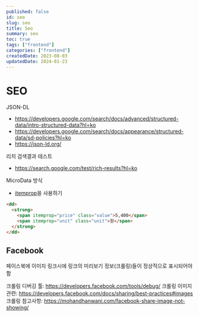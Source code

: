```yaml
---
published: false
id: seo
slug: seo
title: Seo
summary: seo
toc: true
tags: ["frontend"]
categories: ["frontend"]
createdDate: 2023-08-03
updatedDate: 2024-01-23
---
```


# SEO

JSON-DL

- https://developers.google.com/search/docs/advanced/structured-data/intro-structured-data?hl=ko
- https://developers.google.com/search/docs/appearance/structured-data/sd-policies?hl=ko
- https://json-ld.org/

리치 검색결과 테스트

- https://search.google.com/test/rich-results?hl=ko

MicroData 방식

- [itemprop](https://developer.mozilla.org/en-US/docs/Web/HTML/Global_attributes/itemprop)을 사용하기

```html
<dd>
  <strong>
    <span itemprop="price" class="value">5,400</span>
    <span itemprop="unit" class="unit">원</span>
  </strong>
</dd>
```

## Facebook
페이스북에 이미지 링크시에 링크의 미리보기 정보(크롤링)들이 정상적으로 표시되어야함

크롤링 디버깅 툴: https://developers.facebook.com/tools/debug/
크롤링 이미지 관련: https://developers.facebook.com/docs/sharing/best-practices#images
크롤링 참고사항: https://mohandhanwani.com/facebook-share-image-not-showing/
